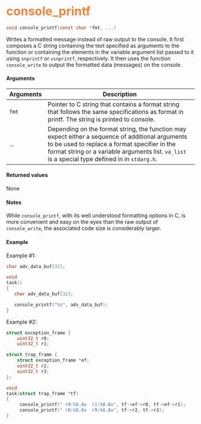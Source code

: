 ## <font color="F2853F" style="font-size:24pt"> console_printf</font>

```c
void console_printf(const char *fmt, ...)
```

Writes a formatted message instead of raw output to the console. It first composes a C string containing 
the text specified as arguments to the function or containing the elements in the variable argument list 
passed to it using `snprintf` or `vsnprintf`, respectively. It then uses the function `console_write` to 
output the formatted data (messages) on the console.


#### Arguments

| Arguments | Description |
|-----------|-------------|
| `fmt` |  Pointer to C string that contains a format string that follows the same specifications as format in printf. The string is printed to console.          |
| ... | Depending on the format string, the function may expect either a sequence of additional arguments to be used to replace a format specifier in the format string or a variable arguments list. `va_list` is a special type defined in <cstdarg> in `stdarg.h`. |

#### Returned values

None

#### Notes

While `console_printf`, with its well understood formatting options in C, is more convenient and easy on the 
eyes than the raw output of `console_write`, the associated code size is considerably larger.

#### Example
        
Example #1:

```c
char adv_data_buf[32];

void
task()
{
   char adv_data_buf[32];

   console_printf("%s", adv_data_buf);
}
```

Example #2:

```c
struct exception_frame {
    uint32_t r0;
    uint32_t r1;

struct trap_frame {
    struct exception_frame *ef;
    uint32_t r2;
    uint32_t r3;
};

void
task(struct trap_frame *tf)
{
     console_printf(" r0:%8.8x  r1:%8.8x", tf->ef->r0, tf->ef->r1);
     console_printf(" r8:%8.8x  r9:%8.8x", tf->r2, tf->r3);
}
```

